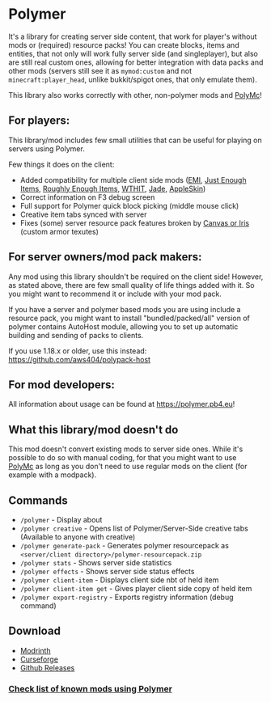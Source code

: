 # Polymer
It's a library for creating server side content, that work for player's without mods or (required) resource packs!
You can create blocks, items and entities, that not only will work fully server side (and singleplayer), but also
are still real custom ones, allowing for better integration with data packs and other mods (servers still see it as 
`mymod:custom` and not `minecraft:player_head`, unlike bukkit/spigot ones, that only emulate them).

This library also works correctly with other, non-polymer mods and [PolyMc](https://github.com/TheEpicBlock/PolyMc)!

## For players:
This library/mod includes few small utilities that can be useful for playing on servers using Polymer.

Few things it does on the client:

- Added compatibility for multiple client side mods ([EMI](https://modrinth.com/mod/emi),
  [Just Enough Items](https://www.curseforge.com/minecraft/mc-mods/jei),
  [Roughly Enough Items](https://modrinth.com/mod/roughly-enough-items), [WTHIT](https://modrinth.com/mod/wthit), 
  [Jade](https://www.curseforge.com/minecraft/mc-mods/jade), [AppleSkin](https://modrinth.com/mod/appleskin))
- Correct information on F3 debug screen
- Full support for Polymer quick block picking (middle mouse click)
- Creative item tabs synced with server
- Fixes (some) server resource pack features broken by [Canvas or Iris](https://github.com/IrisShaders/Iris/issues/1042)
  (custom armor texutes)

## For server owners/mod pack makers:
Any mod using this library shouldn't be required on the client side! However, as stated above, there
are few small quality of life things added with it. So you might want to recommend it or include with
your mod pack.

If you have a server and polymer based mods you are using include a resource pack, you might want to install
"bundled/packed/all" version of polymer contains AutoHost module, allowing you to set up automatic building and sending of packs
to clients.

If you use 1.18.x or older, use this instead: https://github.com/aws404/polypack-host

## For mod developers:
All information about usage can be found at https://polymer.pb4.eu!

## What this library/mod doesn't do
This mod doesn't convert existing mods to server side ones. While it's possible to do so with manual coding,
for that you might want to use [PolyMc](https://github.com/TheEpicBlock/PolyMc) as long as you don't 
need to use regular mods on the client (for example with a modpack).

## Commands
- `/polymer` - Display about
- `/polymer creative` - Opens list of Polymer/Server-Side creative tabs (Available to anyone with creative)
- `/polymer generate-pack` - Generates polymer resourcepack as `<server/client directory>/polymer-resourcepack.zip`
- `/polymer stats` - Shows server side statistics
- `/polymer effects` - Shows server side status effects
- `/polymer client-item` - Displays client side nbt of held item
- `/polymer client-item get` - Gives player client side copy of held item
- `/polymer export-registry` - Exports registry information (debug command)

## Download
- [Modrinth](https://modrinth.com/mod/polymer)
- [Curseforge](https://www.curseforge.com/minecraft/mc-mods/polymer)
- [Github Releases](https://github.com/Patbox/polymer/releases)

### [Check list of known mods using Polymer](MODS.md)